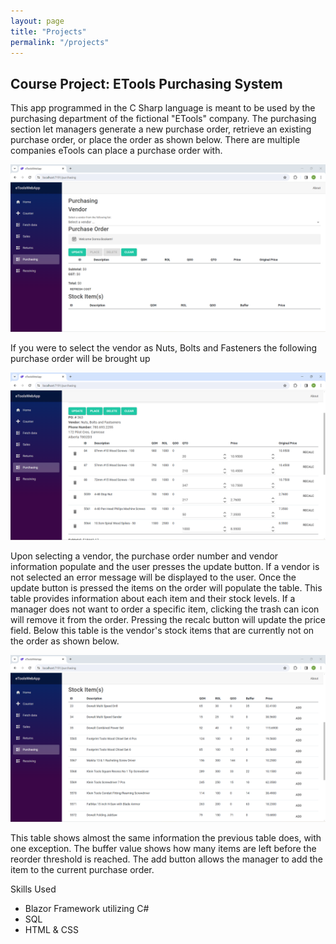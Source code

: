 ```yaml
---
layout: page
title: "Projects"
permalink: "/projects"
---
```


<h2>Course Project: ETools Purchasing System </h2>
<p>This app programmed in the C Sharp language is meant to be used by the purchasing department
of the fictional "ETools" company. The purchasing section let managers generate a new purchase order,
retrieve an existing purchase order, or place the order as shown below. There are multiple companies
eTools can place a purchase order with.</p>
<img src="img/etoolsscreenshot1.png">
<p>If you were to select the vendor as Nuts, Bolts and Fasteners the following purchase order will be brought up</p>
<img src="img/etoolsscreenshot2.png">
<p>Upon selecting a vendor, the purchase order number and vendor information populate and the user presses the update button.
If a vendor is not selected an error message will be displayed to the user. Once the update button is pressed the items on the order
will populate the table. This table provides information about each item and their stock levels. If a manager does not want to order
a specific item, clicking the trash can icon will remove it from the order. Pressing the recalc button will update the price field. Below this table is the vendor's stock items that are currently not on the order as shown below.</p>
<img src="img/etoolsscreenshot3.png">
<p>This table shows almost the same information the previous table does, with one exception. The buffer value shows how many items are left
before the reorder threshold is reached. The add button allows the manager to add the item to the current purchase order.</p>


<p>Skills Used</p>
<ul>
    <li>Blazor Framework utilizing C#</li>
    <li>SQL</li>
    <li>HTML & CSS</li>
</ul>